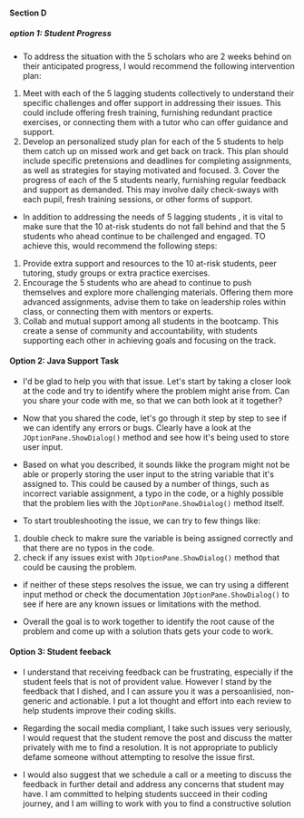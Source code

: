 #### Section D

##### option 1: Student Progress

* To address the situation with the 5  scholars who are 2 weeks behind on their anticipated progress, I would recommend the following intervention plan:
1. Meet with each of the 5 lagging students collectively to understand their specific challenges and offer support in addressing their issues. This could include offering fresh training, furnishing  redundant practice exercises, or connecting them with a tutor who can offer guidance and support. 
2. Develop an  personalized study plan for each of the 5 students to help them catch up on missed work and get back on track. This plan should include specific pretensions and deadlines for completing assignments, as well as strategies for staying motivated and focused. 3. Cover the progress of each of the 5 students nearly, furnishing regular feedback and support as demanded. This may involve daily check-sways with each pupil, fresh  training sessions, or other forms of support. 
* In addition to addressing the needs of 5 lagging students , it is vital to make sure that the 10 at-risk students do not fall behind and that the 5 students who ahead continue to be challenged and engaged. TO achieve this, would recommend the following steps:

1. Provide extra support and resources to the 10 at-risk students, peer tutoring, study groups or extra practice exercises.
2. Encourage the 5 students who are ahead to continue to push themselves and explore more challenging materials. Offering them more advanced assignments, advise them to take on leadership roles within class, or connecting them with mentors or experts.
3. Collab and mutual support among all students in the bootcamp. This create a sense of community and accountability, with students supporting each other in achieving goals and focusing on the track.

#### Option 2: Java Support Task

* I'd be glad to help you with that issue. Let's start by taking a closer look at the code and try to identify where the problem might arise from. Can you share  your code with me, so that we can both look at it together?
* Now that you shared the code, let's go through it step by step to see if we can  identify any errors or bugs. Clearly have a look at the `JOptionPane.ShowDialog()` method and see how it's being used to store user input.
* Based on what you described, it sounds likke the program might not be able or properly storing the user input to the string variable that it's assigned to. This could be caused by a number of things, such as incorrect variable assignment, a typo in the code, or a highly possible that the problem lies with the `JOptionPane.ShowDialog()` method itself.

* To start troubleshooting the issue, we can try to few things like:
1. double check to makre sure the variable is being assigned correctly and that there are no typos in the code.
2. check if any issues exist with `JOptionPane.ShowDialog()` method that could be causing the problem.

* if neither of these steps resolves the issue, we can try using a different input method or check the documentation `JOptionPane.ShowDialog()` to see if here are any known issues or limitations with the method.

* Overall the goal is to work together to identify the root cause of the problem and come up with a solution thats gets your code to work. 

#### Option 3: Student feeback

* I understand that receiving feedback can be frustrating, especially if the student feels that is not of provident value. However I stand by the feedback that I dished, and I can assure you it was a persoanlisied, non-generic and actionable. I put a lot thought and effort into each review to help students improve their coding skills.

* Regarding the socail media compliant, I take such issues very seriously, I would request that the student remove the post and discuss the matter privately with me to find a resolution. It is not appropriate to publicly defame someone without attempting to resolve the issue first.
* I would also suggest that we schedule a call or a meeting to discuss the feedback in further detail and address any concerns that student may have. I am committed to helping students succeed in their coding journey, and I am willing to work with you to find a constructive solution